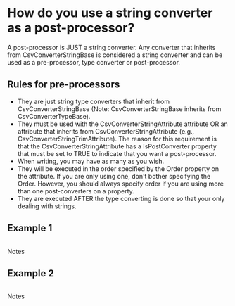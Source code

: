 # How do you use a string converter as a post-processor?

A post-processor is JUST a string converter.  Any converter that inherits from CsvConverterStringBase is considered a string converter and can be used as a pre-processor, type converter or post-processor.

## Rules for pre-processors
- They are just string type converters that inherit from CsvConverterStringBase (Note: CsvConverterStringBase inherits from CsvConverterTypeBase).
- They must be used with the CsvConverterStringAttribute attribute OR an attribute that inherits from CsvConverterStringAttribute (e.g., CsvConverterStringTrimAttribute).  The reason for this requirement is that the CsvConverterStringAttribute has a IsPostConverter property that must be set to TRUE to indicate that you want a post-processor. 
- When writing, you may have as many as you wish.
- They will be executed in the order specified by the Order property on the attribute.  If you are only using one, don't bother specifying the Order.  However, you should always specify order if you are using more than one post-converters on a property.
- They are executed AFTER the type converting is done so that your only dealing with strings.

## Example 1
```c#

```

Notes

## Example 2
```c#

```

Notes
